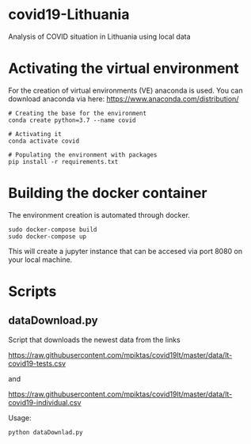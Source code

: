# covid19-Lithuania

Analysis of COVID situation in Lithuania using local data

# Activating the virtual environment

For the creation of virtual environments (VE) anaconda is used. You can download anaconda via here: https://www.anaconda.com/distribution/

```
# Creating the base for the environment
conda create python=3.7 --name covid

# Activating it 
conda activate covid

# Populating the environment with packages
pip install -r requirements.txt
```

# Building the docker container 

The environment creation is automated through docker. 

```
sudo docker-compose build 
sudo docker-compose up 
```

This will create a jupyter instance that can be accesed via port 8080 on your local machine. 

# Scripts

## dataDownload.py 

Script that downloads the newest data from the links 

https://raw.githubusercontent.com/mpiktas/covid19lt/master/data/lt-covid19-tests.csv

and 

https://raw.githubusercontent.com/mpiktas/covid19lt/master/data/lt-covid19-individual.csv

Usage: 

```
python dataDownlad.py
```

